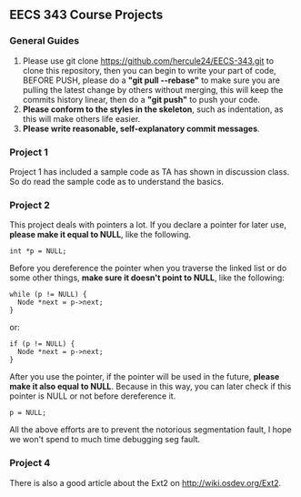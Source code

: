 ## EECS 343 Course Projects

### General Guides
1. Please use git clone https://github.com/hercule24/EECS-343.git to clone this repository, then you can begin to write your part of code, BEFORE PUSH, please do a **"git pull --rebase"** to make sure you are pulling the latest change by others without merging, this will keep the commits history linear, then do a **"git push"** to push your code.
2. **Please conform to the styles in the skeleton**, such as indentation, as this will make others life easier.
3. **Please write reasonable, self-explanatory commit messages**.

### Project 1
Project 1 has included a sample code as TA has shown in discussion class. So do read the sample code as to understand the basics.

### Project 2
This project deals with pointers a lot. If you declare a pointer for later use, **please make it equal to NULL**, like the following.
```
int *p = NULL;
```
Before you dereference the pointer when you traverse the linked list or do some other things, **make sure it doesn't point to NULL**, like the following:
```
while (p != NULL) {
  Node *next = p->next;
}
```
or:
```
if (p != NULL) {
  Node *next = p->next;
}
```
After you use the pointer, if the pointer will be used in the future, **please make it also equal to NULL**. Because in this way, you can later check if this pointer is NULL or not before dereference it.
```
p = NULL;
```
All the above efforts are to prevent the notorious segmentation fault, I hope we won't spend to much time debugging seg fault.

### Project 4
There is also a good article about the Ext2 on http://wiki.osdev.org/Ext2.
